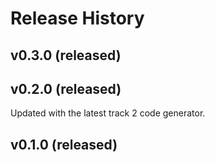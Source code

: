 # Release History

## v0.3.0 (released)

## v0.2.0 (released)

Updated with the latest track 2 code generator.

## v0.1.0 (released)

